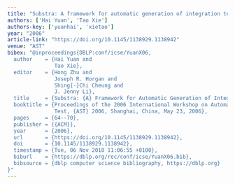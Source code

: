 ```yaml
---
title: "Substra: A framework for automatic generation of integration tests"
authors: ['Hai Yuan', 'Tao Xie']
authors-key: ['yuanhai', 'xietao']
year: "2006"
article-link: "https://doi.org/10.1145/1138929.1138942"
venue: "AST"
bibex: "@inproceedings{DBLP:conf/icse/YuanX06,
  author    = {Hai Yuan and
               Tao Xie},
  editor    = {Hong Zhu and
               Joseph R. Horgan and
               Shing{-}Chi Cheung and
               J. Jenny Li},
  title     = {Substra: {A} Framework for Automatic Generation of Integration Tests},
  booktitle = {Proceedings of the 2006 International Workshop on Automation of Software
               Test, {AST} 2006, Shanghai, China, May 23, 2006},
  pages     = {64--70},
  publisher = {{ACM}},
  year      = {2006},
  url       = {https://doi.org/10.1145/1138929.1138942},
  doi       = {10.1145/1138929.1138942},
  timestamp = {Tue, 06 Nov 2018 11:06:55 +0100},
  biburl    = {https://dblp.org/rec/conf/icse/YuanX06.bib},
  bibsource = {dblp computer science bibliography, https://dblp.org}
}"
---
```

